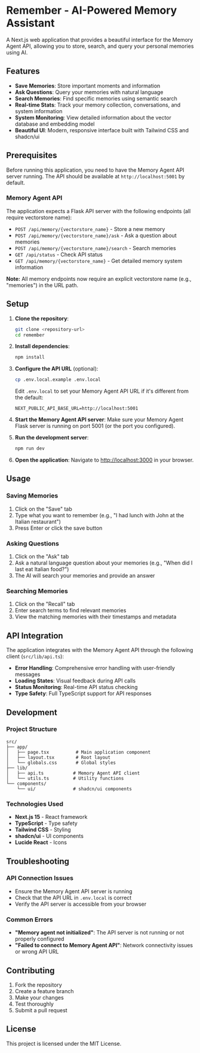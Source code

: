 # Remember - AI-Powered Memory Assistant

A Next.js web application that provides a beautiful interface for the Memory Agent API, allowing you to store, search, and query your personal memories using AI.

## Features

- **Save Memories**: Store important moments and information
- **Ask Questions**: Query your memories with natural language
- **Search Memories**: Find specific memories using semantic search
- **Real-time Stats**: Track your memory collection, conversations, and system information
- **System Monitoring**: View detailed information about the vector database and embedding model
- **Beautiful UI**: Modern, responsive interface built with Tailwind CSS and shadcn/ui

## Prerequisites

Before running this application, you need to have the Memory Agent API server running. The API should be available at `http://localhost:5001` by default.

### Memory Agent API

The application expects a Flask API server with the following endpoints (all require vectorstore name):
- `POST /api/memory/{vectorstore_name}` - Store a new memory
- `POST /api/memory/{vectorstore_name}/ask` - Ask a question about memories
- `POST /api/memory/{vectorstore_name}/search` - Search memories
- `GET /api/status` - Check API status
- `GET /api/memory/{vectorstore_name}` - Get detailed memory system information

**Note:** All memory endpoints now require an explicit vectorstore name (e.g., "memories") in the URL path.

## Setup

1. **Clone the repository**:
   ```bash
   git clone <repository-url>
   cd remember
   ```

2. **Install dependencies**:
   ```bash
   npm install
   ```

3. **Configure the API URL** (optional):
   ```bash
   cp .env.local.example .env.local
   ```
   Edit `.env.local` to set your Memory Agent API URL if it's different from the default:
   ```
   NEXT_PUBLIC_API_BASE_URL=http://localhost:5001
   ```

4. **Start the Memory Agent API server**:
   Make sure your Memory Agent Flask server is running on port 5001 (or the port you configured).

5. **Run the development server**:
   ```bash
   npm run dev
   ```

6. **Open the application**:
   Navigate to [http://localhost:3000](http://localhost:3000) in your browser.

## Usage

### Saving Memories
1. Click on the "Save" tab
2. Type what you want to remember (e.g., "I had lunch with John at the Italian restaurant")
3. Press Enter or click the save button

### Asking Questions
1. Click on the "Ask" tab
2. Ask a natural language question about your memories (e.g., "When did I last eat Italian food?")
3. The AI will search your memories and provide an answer

### Searching Memories
1. Click on the "Recall" tab
2. Enter search terms to find relevant memories
3. View the matching memories with their timestamps and metadata

## API Integration

The application integrates with the Memory Agent API through the following client (`src/lib/api.ts`):

- **Error Handling**: Comprehensive error handling with user-friendly messages
- **Loading States**: Visual feedback during API calls
- **Status Monitoring**: Real-time API status checking
- **Type Safety**: Full TypeScript support for API responses

## Development

### Project Structure
```
src/
├── app/
│   ├── page.tsx          # Main application component
│   ├── layout.tsx        # Root layout
│   └── globals.css       # Global styles
├── lib/
│   ├── api.ts           # Memory Agent API client
│   └── utils.ts         # Utility functions
└── components/
    └── ui/              # shadcn/ui components
```

### Technologies Used
- **Next.js 15** - React framework
- **TypeScript** - Type safety
- **Tailwind CSS** - Styling
- **shadcn/ui** - UI components
- **Lucide React** - Icons

## Troubleshooting

### API Connection Issues
- Ensure the Memory Agent API server is running
- Check that the API URL in `.env.local` is correct
- Verify the API server is accessible from your browser

### Common Errors
- **"Memory agent not initialized"**: The API server is not running or not properly configured
- **"Failed to connect to Memory Agent API"**: Network connectivity issues or wrong API URL

## Contributing

1. Fork the repository
2. Create a feature branch
3. Make your changes
4. Test thoroughly
5. Submit a pull request

## License

This project is licensed under the MIT License.
